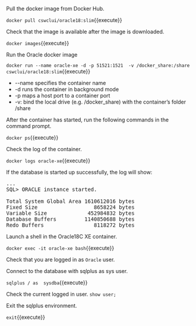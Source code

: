 Pull the docker image from Docker Hub.

`docker pull cswclui/oracle18:slim`{{execute}}

Check that the image is available after the image is downloaded.

`docker images`{{execute}}

Run the Oracle docker image

`docker run --name oracle-xe -d -p 51521:1521  -v /docker_share:/share cswclui/oracle18:slim`{{execute}}

*	--name specifies the container name
*	-d runs the container in background mode
*	-p maps a host port to a container port
*	-v: bind the local drive (e.g. /docker_share) with the container’s folder /share

After the container has started, run the following commands in the command prompt.

`docker ps`{{execute}}

Check the log of the container.

`docker logs oracle-xe`{{execute}}

If the database is started up successfully, the log will show:

<pre>
...
SQL> ORACLE instance started.

Total System Global Area 1610612016 bytes
Fixed Size                  8658224 bytes
Variable Size             452984832 bytes
Database Buffers         1140850688 bytes
Redo Buffers                8118272 bytes
</pre>

Launch a shell in the Oracle18C XE container. 

`docker exec -it oracle-xe bash`{{execute}}

Check that you are logged in as `Oracle` user.

Connect to the database with sqlplus as sys user. 

`sqlplus / as  sysdba`{{execute}}

Check the current logged in user.
`show user;`

Exit the sqlplus environment.

`exit`{{execute}}




